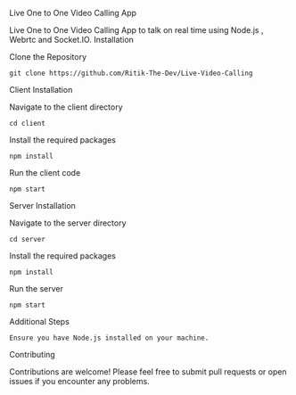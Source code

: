 Live One to One Video Calling App

Live One to One Video Calling App to talk on real time using Node.js , Webrtc and Socket.IO.
Installation

Clone the Repository

    git clone https://github.com/Ritik-The-Dev/Live-Video-Calling

Client Installation


Navigate to the client directory

    cd client

Install the required packages

    npm install

Run the client code

    npm start

Server Installation

Navigate to the server directory

    cd server

Install the required packages

    npm install

Run the server

    npm start

Additional Steps

    Ensure you have Node.js installed on your machine.

Contributing

Contributions are welcome! Please feel free to submit pull requests or open issues if you encounter any problems.
